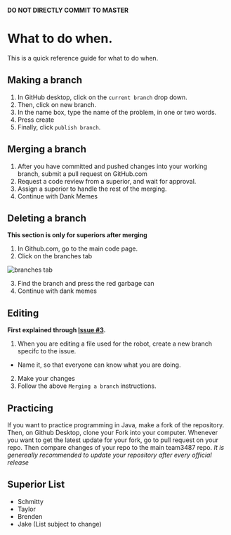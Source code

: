 **DO NOT DIRECTLY COMMIT TO MASTER**

# What to do when.
This is a quick reference guide for what to do when.

## Making a branch
1. In GitHub desktop, click on the `current branch` drop down.
2. Then, click on new branch.
3. In the name box, type the name of the problem, in one or two words.
4. Press create
5. Finally, click `publish branch`.

## Merging a branch
1. After you have committed and pushed changes into your working branch, submit a pull request on GitHub.com
2. Request a code review from a superior, and wait for approval.
3. Assign a superior to handle the rest of the merging.
4. Continue with Dank Memes


## Deleting a branch
**This section is only for superiors after merging**
1. In Github.com, go to the main code page.
2. Click on the branches tab

![branches tab](https://github.com/team3487/3487robotCode/blob/master/Resources/Readme/Branches.PNG)

3. Find the branch and press the red garbage can
4. Continue with dank memes

## Editing
**First explained through [Issue #3](https://github.com/team3487/3487robotCode/issues/3).**
1. When you are editing a file used for the robot, create a new branch specifc to the issue.
- Name it, so that everyone can know what you are doing.
2. Make your changes
3. Follow the above `Merging a branch` instructions.

## Practicing
If you want to practice programming in Java, make a fork of the repository.
Then, on Github Desktop, clone your Fork into your computer.
Whenever you want to get the latest update for your fork, go to pull request on your repo.
Then compare changes of your repo to the main team3487 repo.
*It is genereally recommended to update your repository after every official release*

## Superior List
- Schmitty
- Taylor
- Brenden
- Jake
(List subject to change)
